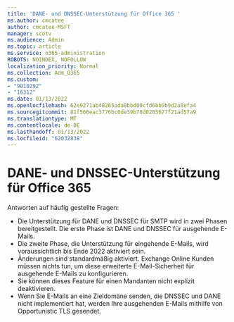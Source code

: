 ```yaml
---
title: 'DANE- und DNSSEC-Unterstützung für Office 365 '
ms.author: cmcatee
author: cmcatee-MSFT
manager: scotv
ms.audience: Admin
ms.topic: article
ms.service: o365-administration
ROBOTS: NOINDEX, NOFOLLOW
localization_priority: Normal
ms.collection: Adm_O365
ms.custom:
- "9010292"
- "16312"
ms.date: 01/13/2022
ms.openlocfilehash: 62e9271ab48265ada8bbd00cfd6bb9b9d2a8efa4
ms.sourcegitcommit: 81f566eac3776bc0de39b78d0285677f21ad57a9
ms.translationtype: MT
ms.contentlocale: de-DE
ms.lasthandoff: 01/13/2022
ms.locfileid: "62032838"
---
```

# <a name="dane-and-dnssec-support-for-office-365"></a>DANE- und DNSSEC-Unterstützung für Office 365

Antworten auf häufig gestellte Fragen:

- Die Unterstützung für DANE und DNSSEC für SMTP wird in zwei Phasen bereitgestellt. Die erste Phase ist DANE und DNSSEC für ausgehende E-Mails.
- Die zweite Phase, die Unterstützung für eingehende E-Mails, wird voraussichtlich bis Ende 2022 aktiviert sein.
- Änderungen sind standardmäßig aktiviert. Exchange Online Kunden müssen nichts tun, um diese erweiterte E-Mail-Sicherheit für ausgehende E-Mails zu konfigurieren.
- Sie können dieses Feature für einen Mandanten nicht explizit deaktivieren.
- Wenn Sie E-Mails an eine Zieldomäne senden, die DNSSEC und DANE nicht implementiert hat, werden Ihre ausgehenden E-Mails mithilfe von Opportunistic TLS gesendet.
